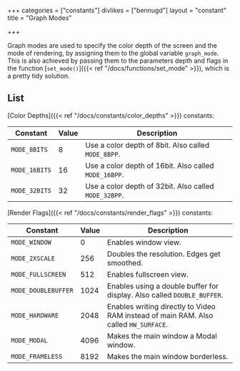 +++
categories = ["constants"]
divlikes = ["bennugd"]
layout = "constant"
title = "Graph Modes"

+++

Graph modes are used to specify the color depth of the screen and the mode of rendering, by assigning them to the global variable `graph_mode`. This is also achieved by passing them to the parameters depth and flags in the function [`set_mode()`]({{< ref "/docs/functions/set_mode" >}}), which is a pretty tidy solution.

## List

[Color Depths]({{< ref "/docs/constants/color_depths" >}}) constants:

| Constant | Value | Description |
|---|---|---|
| `MODE_8BITS` | 8 | Use a color depth of 8bit. Also called `MODE_8BPP`. |
| `MODE_16BITS` | 16 | Use a color depth of 16bit. Also called `MODE_16BPP`. |
| `MODE_32BITS` | 32 | Use a color depth of 32bit. Also called `MODE_32BPP`. |

[Render Flags]({{< ref "/docs/constants/render_flags" >}}) constants:

| Constant | Value | Description |
|---|---|---|
| `MODE_WINDOW` | 0 | Enables window view. |
| `MODE_2XSCALE` | 256 | Doubles the resolution. Edges get smoothed. |
| `MODE_FULLSCREEN` | 512 | Enables fullscreen view. |
| `MODE_DOUBLEBUFFER` | 1024 | Enables using a double buffer for display. Also called `DOUBLE_BUFFER`. |
| `MODE_HARDWARE` | 2048 | Enables writing directly to Video RAM instead of main RAM. Also called `HW_SURFACE`. |
| `MODE_MODAL` | 4096 | Makes the main window a Modal window. |
| `MODE_FRAMELESS` | 8192 | Makes the main window borderless. |
